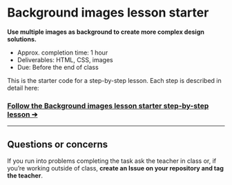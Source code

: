 # Background images lesson starter

**Use multiple images as background to create more complex design solutions.**

- Approx. completion time: 1 hour
- Deliverables: HTML, CSS, images
- Due: Before the end of class

This is the starter code for a step-by-step lesson. Each step is described in detail here:

### [**Follow the Background images lesson starter step-by-step lesson ➔**](http://learn-the-web.algonquindesign.ca/courses/web-dev-3/background-images/)

---

## Questions or concerns

If you run into problems completing the task ask the teacher in class or, if you’re working outside of class, **create an Issue on your repository and tag the teacher**.

